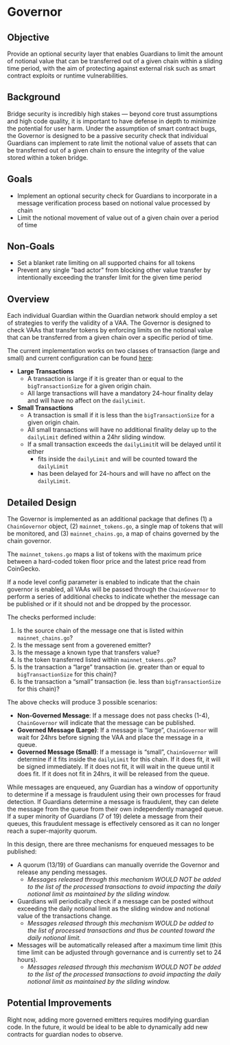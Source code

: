 # Governor


## Objective

Provide an optional security layer that enables Guardians to limit the amount of notional value that can be transferred out of a given chain within a sliding time period, with the aim of protecting against external risk such as smart contract exploits or runtime vulnerabilities.

## Background

Bridge security is incredibly high stakes — beyond core trust assumptions and high code quality, it is important to have defense in depth to minimize the potential for user harm. Under the assumption of smart contract bugs, the Governor is designed to be a passive security check that individual Guardians can implement to rate limit the notional value of assets that can be transferred out of a given chain to ensure the integrity of the value stored within a token bridge.

## Goals

- Implement an optional security check for Guardians to incorporate in a message verification process based on notional value processed by chain
- Limit the notional movement of value out of a given chain over a period of time

## Non-Goals

- Set a blanket rate limiting on all supported chains for all tokens
- Prevent any single "bad actor" from blocking other value transfer by intentionally exceeding the transfer limit for the given time period

## Overview

Each individual Guardian within the Guardian network should employ a set of strategies to verify the validity of a VAA. The Governor is designed to check VAAs that transfer tokens by enforcing limits on the notional value that can be transferred from a given chain over a specific period of time.

The current implementation works on two classes of transaction (large and small) and current configuration can be found [here](https://github.com/wormhole-foundation/wormhole/blob/main/node/pkg/governor/mainnet_chains.go):

- **Large Transactions**
  - A transaction is large if it is greater than or equal to the `bigTransactionSize` for a given origin chain.
  - All large transactions will have a mandatory 24-hour finality delay and will have no affect on the `dailyLimit`.
- **Small Transactions**
  - A transaction is small if it is less than the `bigTransactionSize` for a given origin chain.
  - All small transactions will have no additional finality delay up to the `dailyLimit` defined within a 24hr sliding window.
  - If a small transaction exceeds the `dailyLimit`it will be delayed until it either
    - fits inside the `dailyLimit` and will be counted toward the `dailyLimit`
    - has been delayed for 24-hours and will have no affect on the `dailyLimit`.

## Detailed Design

The Governor is implemented as an additional package that defines (1) a `ChainGovernor` object, (2) `mainnet_tokens.go`, a single map of tokens that will be monitored, and (3) `mainnet_chains.go`, a map of chains governed by the chain governor.

The `mainnet_tokens.go` maps a list of tokens with the maximum price between a hard-coded token floor price and the latest price read from CoinGecko.

If a node level config parameter is enabled to indicate that the chain governor is enabled, all VAAs will be passed through the `ChainGovernor` to perform a series of additional checks to indicate whether the message can be published or if it should not and be dropped by the processor.

The checks performed include:

1. Is the source chain of the message one that is listed within `mainnet_chains.go`?
2. Is the message sent from a goverened emitter?
3. Is the message a known type that transfers value?
4. Is the token transferred listed within `mainnet_tokens.go`?
5. Is the transaction a “large” transaction (ie. greater than or equal to `bigTransactionSize` for this chain)?
6. Is the transaction a “small” transaction (ie. less than `bigTransactionSize` for this chain)?

The above checks will produce 3 possible scenarios:

- **Non-Governed Message**: If a message does not pass checks (1-4), `ChainGovernor` will indicate that the message can be published.
- **Governed Message (Large)**: If a message is “large”, `ChainGovernor` will wait for 24hrs before signing the VAA and place the message in a queue.
- **Governed Message (Small)**: If a message is “small”, `ChainGovernor` will determine if it fits inside the `dailyLimit` for this chain. If it does fit, it will be signed immediately. If it does not fit, it will wait in the queue until it does fit. If it does not fit in 24hrs, it will be released from the queue.

While messages are enqueued, any Guardian has a window of opportunity to determine if a message is fraudulent using their own processes for fraud detection. If Guardians determine a message is fraudulent, they can delete the message from the queue from their own independently managed queue. If a super minority of Guardians (7 of 19) delete a message from their queues, this fraudulent message is effectively censored as it can no longer reach a super-majority quorum.

In this design, there are three mechanisms for enqueued messages to be published:

- A quorum (13/19) of Guardians can manually override the Governor and release any pending messages.
  - _Messages released through this mechanism WOULD NOT be added to the list of the processed transactions to avoid impacting the daily notional limit as maintained by the sliding window._
- Guardians will periodically check if a message can be posted without exceeding the daily notional limit as the sliding window and notional value of the transactions change.
  - _Messages released through this mechanism WOULD be added to the list of processed transactions and thus be counted toward the daily notional limit._
- Messages will be automatically released after a maximum time limit (this time limit can be adjusted through governance and is currently set to 24 hours).
  - _Messages released through this mechanism WOULD NOT be added to the list of the processed transactions to avoid impacting the daily notional limit as maintained by the sliding window._

## Potential Improvements

Right now, adding more governed emitters requires modifying guardian code. In the future, it would be ideal to be able to dynamically add new contracts for guardian nodes to observe.
